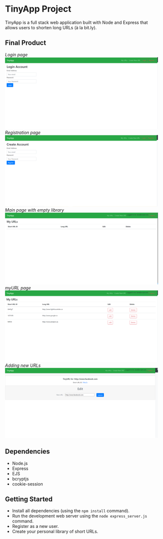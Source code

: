 # TinyApp Project

TinyApp is a full stack web application built with Node and Express that allows users to shorten long URLs (à la bit.ly).

## Final Product
*Login page*
!["Screenshot of login page"](https://github.com/mkim245/tinyapp/blob/master/docs/login-page.PNG?raw=true)
*Registration page*
!["screenshotof register page"](https://github.com/mkim245/tinyapp/blob/master/docs/register-page.PNG?raw=true)
*Main page with empty library*
!["screenshotof urls page"](https://github.com/mkim245/tinyapp/blob/master/docs/urls-page.PNG?raw=true)
*myURL page*
!["screenshotof myURL page"](https://github.com/mkim245/tinyapp/blob/master/docs/myURL-page.PNG?raw=true)
*Adding new URLs*
!["screenshotof new URL page"](https://github.com/mkim245/tinyapp/blob/master/docs/newURL-page.PNG?raw=true)

## Dependencies

- Node.js
- Express
- EJS
- bcryptjs
- cookie-session

## Getting Started

- Install all dependencies (using the `npm install` command).
- Run the development web server using the `node express_server.js` command.
- Register as a new user.
- Create your personal library of short URLs.
